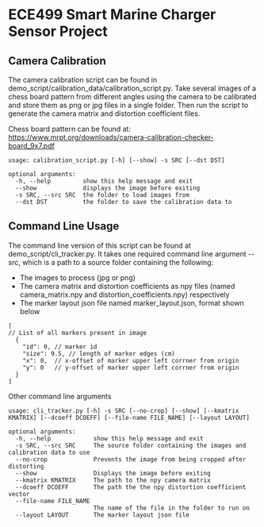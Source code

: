 # ECE499 Smart Marine Charger Sensor Project
## Camera Calibration

The camera calibration script can be found in demo_script/calibration_data/calibration_script.py. Take several images of
a chess board pattern from different angles using the camera to be calibrated and store them as png or jpg files in a
single folder. Then run the script to generate the camera matrix and distortion coefficient files.

Chess board pattern can be found at: https://www.mrpt.org/downloads/camera-calibration-checker-board_9x7.pdf

```text
usage: calibration_script.py [-h] [--show] -s SRC [--dst DST]

optional arguments:
  -h, --help         show this help message and exit
  --show             displays the image before exiting
  -s SRC, --src SRC  the folder to load images from
  --dst DST          the folder to save the calibration data to
```

## Command Line Usage

The command line version of this script can be found at demo_script/cli_tracker.py. It takes one required command line
argument --src, which is a path to a source folder containing the following:

- The images to process (jpg or png)
- The camera matrix and distortion coefficients as npy files (named camera_matrix.npy and distortion_coefficients.npy)
  respectively
- The marker layout json file named marker_layout.json, format shown below

```JSmin
[
// List of all markers present in image
  {
    "id": 0, // marker id
    "size": 9.5, // length of marker edges (cm)
    "x": 0,  // x-offset of marker upper left corrner from origin 
    "y": 0   // y-offset of marker upper left corrner from origin 
  }
]
```

Other command line arguments

```
usage: cli_tracker.py [-h] -s SRC [--no-crop] [--show] [--kmatrix KMATRIX] [--dcoeff DCOEFF] [--file-name FILE_NAME] [--layout LAYOUT]

optional arguments:
  -h, --help            show this help message and exit
  -s SRC, --src SRC     The source folder containing the images and calibration data to use
  --no-crop             Prevents the image from being cropped after distorting
  --show                Displays the image before exiting
  --kmatrix KMATRIX     The path to the npy camera matrix
  --dcoeff DCOEFF       The path the the npy distortion coefficient vector
  --file-name FILE_NAME
                        The name of the file in the folder to run on
  --layout LAYOUT       The marker layout json file

```
